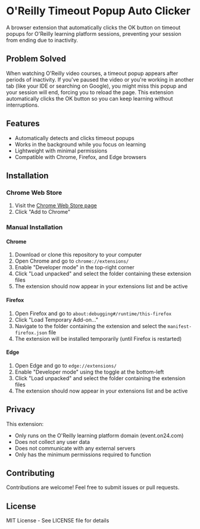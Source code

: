# O'Reilly Timeout Popup Auto Clicker

A browser extension that automatically clicks the OK button on timeout popups for O'Reilly learning platform sessions, preventing your session from ending due to inactivity.

## Problem Solved

When watching O'Reilly video courses, a timeout popup appears after periods of inactivity. If you've paused the video or you're working in another tab (like your IDE or searching on Google), you might miss this popup and your session will end, forcing you to reload the page. This extension automatically clicks the OK button so you can keep learning without interruptions.

## Features

- Automatically detects and clicks timeout popups
- Works in the background while you focus on learning
- Lightweight with minimal permissions
- Compatible with Chrome, Firefox, and Edge browsers

## Installation

### Chrome Web Store
1. Visit the [Chrome Web Store page](https://chromewebstore.google.com/detail/oreilly-timeout-popup-aut/afcifhphdkmkpeefiajjjhlfbmfgagao)
2. Click "Add to Chrome"

### Manual Installation

#### Chrome
1. Download or clone this repository to your computer
2. Open Chrome and go to `chrome://extensions/`
3. Enable "Developer mode" in the top-right corner
4. Click "Load unpacked" and select the folder containing these extension files
5. The extension should now appear in your extensions list and be active

#### Firefox
1. Open Firefox and go to `about:debugging#/runtime/this-firefox`
2. Click "Load Temporary Add-on..."
3. Navigate to the folder containing the extension and select the `manifest-firefox.json` file
4. The extension will be installed temporarily (until Firefox is restarted)

#### Edge
1. Open Edge and go to `edge://extensions/`
2. Enable "Developer mode" using the toggle at the bottom-left
3. Click "Load unpacked" and select the folder containing the extension files
4. The extension should now appear in your extensions list and be active

## Privacy

This extension:
- Only runs on the O'Reilly learning platform domain (event.on24.com)
- Does not collect any user data
- Does not communicate with any external servers
- Only has the minimum permissions required to function

## Contributing

Contributions are welcome! Feel free to submit issues or pull requests.

## License

MIT License - See LICENSE file for details 